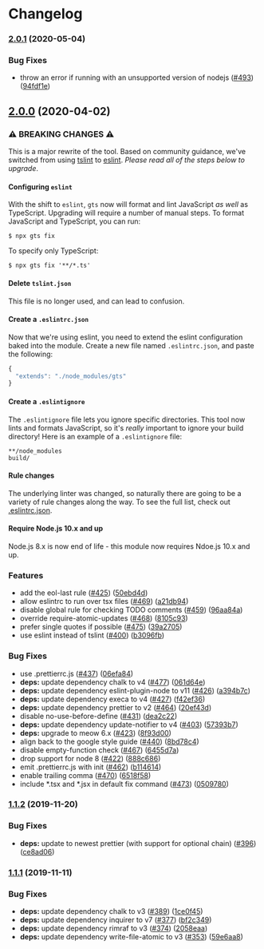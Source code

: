 # Changelog

### [2.0.1](https://www.github.com/google/gts/compare/v2.0.0...v2.0.1) (2020-05-04)


### Bug Fixes

* throw an error if running with an unsupported version of nodejs ([#493](https://www.github.com/google/gts/issues/493)) ([94fdf1e](https://www.github.com/google/gts/commit/94fdf1eaed634aa73c3e44c7a3d9f1325f773b07))

## [2.0.0](https://www.github.com/google/gts/compare/v1.1.2...v2.0.0) (2020-04-02)

### ⚠ BREAKING CHANGES ⚠
This is a major rewrite of the tool.  Based on community guidance, we've switched from using [tslint](https://palantir.github.io/tslint/) to [eslint](https://eslint.org/).  *Please read all of the steps below to upgrade*.

#### Configuring `eslint`
With the shift to `eslint`, `gts` now will format and lint JavaScript *as well* as TypeScript. Upgrading will require a number of manual steps.  To format JavaScript and TypeScript, you can run:

```
$ npx gts fix
```

To specify only TypeScript:

```
$ npx gts fix '**/*.ts'
```

#### Delete `tslint.json`
This file is no longer used, and can lead to confusion.

#### Create a `.eslintrc.json`
Now that we're using eslint, you need to extend the eslint configuration baked into the module.  Create a new file named `.eslintrc.json`, and paste the following:
```js
{
  "extends": "./node_modules/gts"
}
```

#### Create a `.eslintignore`
The `.eslintignore` file lets you ignore specific directories.  This tool now lints and formats JavaScript, so it's _really_ important to ignore your build directory!  Here is an example of a `.eslintignore` file:

```
**/node_modules
build/
```

#### Rule changes
The underlying linter was changed, so naturally there are going to be a variety of rule changes along the way.  To see the full list, check out [.eslintrc.json](https://github.com/google/gts/blob/master/.eslintrc.json).

#### Require Node.js 10.x and up
Node.js 8.x is now end of life - this module now requires Ndoe.js 10.x and up.

### Features

* add the eol-last rule ([#425](https://www.github.com/google/gts/issues/425)) ([50ebd4d](https://www.github.com/google/gts/commit/50ebd4dbaf063615f4c025f567ca28076a734223))
* allow eslintrc to run over tsx files ([#469](https://www.github.com/google/gts/issues/469)) ([a21db94](https://www.github.com/google/gts/commit/a21db94601def563952d677cb0980a12b6730f4c))
* disable global rule for checking TODO comments ([#459](https://www.github.com/google/gts/issues/459)) ([96aa84a](https://www.github.com/google/gts/commit/96aa84a0a42181046daa248750cc8fef0c320619))
* override require-atomic-updates ([#468](https://www.github.com/google/gts/issues/468)) ([8105c93](https://www.github.com/google/gts/commit/8105c9334ee5104b05f6b1b2f150e51419637262))
* prefer single quotes if possible ([#475](https://www.github.com/google/gts/issues/475)) ([39a2705](https://www.github.com/google/gts/commit/39a2705e51b4b6329a70f91f8293a2d7a363bf5d))
* use eslint instead of tslint ([#400](https://www.github.com/google/gts/issues/400)) ([b3096fb](https://www.github.com/google/gts/commit/b3096fbd5076d302d93c2307bf627e12c423e726))


### Bug Fixes

* use .prettierrc.js ([#437](https://www.github.com/google/gts/issues/437)) ([06efa84](https://www.github.com/google/gts/commit/06efa8444cdf1064b64f3e8d61ebd04f45d90b4c))
* **deps:** update dependency chalk to v4 ([#477](https://www.github.com/google/gts/issues/477)) ([061d64e](https://www.github.com/google/gts/commit/061d64e29d37b93ce55228937cc100e05ddef352))
* **deps:** update dependency eslint-plugin-node to v11 ([#426](https://www.github.com/google/gts/issues/426)) ([a394b7c](https://www.github.com/google/gts/commit/a394b7c1f80437f25017ca5c500b968ebb789ece))
* **deps:** update dependency execa to v4 ([#427](https://www.github.com/google/gts/issues/427)) ([f42ef36](https://www.github.com/google/gts/commit/f42ef36709251553342e655e287e889df72ee3e3))
* **deps:** update dependency prettier to v2 ([#464](https://www.github.com/google/gts/issues/464)) ([20ef43d](https://www.github.com/google/gts/commit/20ef43d566df17d3c93949ef7db3b72ee9123ca3))
* disable no-use-before-define ([#431](https://www.github.com/google/gts/issues/431)) ([dea2c22](https://www.github.com/google/gts/commit/dea2c223d1d3a60a1786aa820eebb93be27016a7))
* **deps:** update dependency update-notifier to v4 ([#403](https://www.github.com/google/gts/issues/403)) ([57393b7](https://www.github.com/google/gts/commit/57393b74c6cf299e8ae09311f0382226b8baa3e3))
* **deps:** upgrade to meow 6.x ([#423](https://www.github.com/google/gts/issues/423)) ([8f93d00](https://www.github.com/google/gts/commit/8f93d0049337a832d9a22b6ae4e86fd41140ec56))
* align back to the google style guide ([#440](https://www.github.com/google/gts/issues/440)) ([8bd78c4](https://www.github.com/google/gts/commit/8bd78c4c78526a72400f618a95a987d2a7c1a8db))
* disable empty-function check ([#467](https://www.github.com/google/gts/issues/467)) ([6455d7a](https://www.github.com/google/gts/commit/6455d7a9d227320d3ffe1b00c9c739b846f339a8))
* drop support for node 8 ([#422](https://www.github.com/google/gts/issues/422)) ([888c686](https://www.github.com/google/gts/commit/888c68692079065f38ce66ec84472f1f3311a050))
* emit .prettierrc.js with init ([#462](https://www.github.com/google/gts/issues/462)) ([b114614](https://www.github.com/google/gts/commit/b114614d22ab5560d2d1dd5cb6695968cc80027b))
* enable trailing comma ([#470](https://www.github.com/google/gts/issues/470)) ([6518f58](https://www.github.com/google/gts/commit/6518f5843d3093e3beb7d3371b56d9aecedf3924))
* include *.tsx and *.jsx in default fix command ([#473](https://www.github.com/google/gts/issues/473)) ([0509780](https://www.github.com/google/gts/commit/050978005ad089d9b3b5d8895b25ea1175d75db2))

### [1.1.2](https://www.github.com/google/gts/compare/v1.1.1...v1.1.2) (2019-11-20)


### Bug Fixes

* **deps:** update to newest prettier (with support for optional chain) ([#396](https://www.github.com/google/gts/issues/396)) ([ce8ad06](https://www.github.com/google/gts/commit/ce8ad06c8489c44a9e2ed5292382637b3ebb7601))

### [1.1.1](https://www.github.com/google/gts/compare/v1.1.0...v1.1.1) (2019-11-11)


### Bug Fixes

* **deps:** update dependency chalk to v3 ([#389](https://www.github.com/google/gts/issues/389)) ([1ce0f45](https://www.github.com/google/gts/commit/1ce0f450677e143a27efc39def617d13c66503e8))
* **deps:** update dependency inquirer to v7 ([#377](https://www.github.com/google/gts/issues/377)) ([bf2c349](https://www.github.com/google/gts/commit/bf2c349b2208ac63e551542599ac9cd27b461338))
* **deps:** update dependency rimraf to v3 ([#374](https://www.github.com/google/gts/issues/374)) ([2058eaa](https://www.github.com/google/gts/commit/2058eaa682f4baae978b469fd708d1f866e7da74))
* **deps:** update dependency write-file-atomic to v3 ([#353](https://www.github.com/google/gts/issues/353)) ([59e6aa8](https://www.github.com/google/gts/commit/59e6aa8580a2f8e9457d2d2b6fa9e18e86347592))
